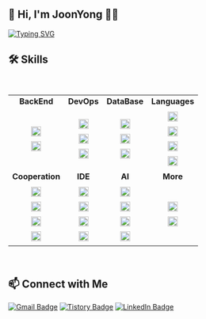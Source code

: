 ## :wave: Hi, I'm JoonYong  :man_technologist:
<a href="https://git.io/typing-svg"><img src="https://readme-typing-svg.demolab.com?font=Fira+Code&weight=500&size=17&pause=1000&color=F0F0F0&background=FFFFFF00&center=%EA%B1%B0%EC%A7%93&vCenter=%EA%B1%B0%EC%A7%93&repeat=%EC%A7%84%EC%8B%A4&random=%EA%B1%B0%EC%A7%93&width=630&lines=Developer+who+enjoys+achieving+through+challenges+%F0%9F%98%84+" alt="Typing SVG" /></a>


## :hammer_and_wrench: Skills
<br/>

<table>
  <tr>
    <td align="center"><strong>BackEnd</strong></td>
    <td align="center"><strong>DevOps</strong></td>
    <td align="center"><strong>DataBase</strong></td>
    <td align="center"><strong>Languages</strong></td>
  </tr>
  <tr>
    <td align="center">
      <img src="https://img.shields.io/badge/Spring%20Boot-6DB33F?style=plastic&logo=Spring%20Boot&logoColor=white" style="height: 20px; margin: 5px;"><br>
      <img src="https://img.shields.io/badge/Flask-000000?style=plastic&logo=Flask&logoColor=white" style="height: 20px; margin: 5px;"><br>
    </td>
    <td align="center">
      <img src="https://img.shields.io/badge/Amazon AWS-232F3E?style=plastic&logo=amazonwebservices&logoColor=white" style="height: 20px; margin: 5px;"><br>
      <img src="https://img.shields.io/badge/Docker-2496ED?style=plastic&logo=Docker&logoColor=white" style="height: 20px; margin: 5px;"><br>
      <img src="https://img.shields.io/badge/GitHub%20Actions-2088FF?style=plastic&logo=GitHub%20Actions&logoColor=white" style="height: 20px; margin: 5px;"><br>
    </td>
    <td align="center">
      <img src="https://img.shields.io/badge/MySQL-4479A1?style=plastic&logo=MySQL&logoColor=white" style="height: 20px; margin: 5px;"><br>
      <img src="https://img.shields.io/badge/PostgreSQL-4169E1?style=plastic&logo=PostgreSQL&logoColor=white" style="height: 20px; margin: 5px;"><br>
      <img src="https://img.shields.io/badge/MongoDB-47A248?style=plastic&logo=MongoDB&logoColor=white" style="height: 20px; margin: 5px;"><br>
    </td>
    <td align="center">
      <img src="https://img.shields.io/badge/Java-007396?style=plastic&logo=openjdk&logoColor=white" style="height: 20px; margin: 5px;"><br>
      <img src="https://img.shields.io/badge/Kotlin-0095D5?style=plastic&logo=kotlin&logoColor=white" style="height: 20px; margin: 5px;"><br>
      <img src="https://img.shields.io/badge/Python-3776AB?style=plastic&logo=Python&logoColor=white" style="height: 20px; margin: 5px;"><br>
      <img src="https://img.shields.io/badge/C-A8B9CC?style=plastic&logo=C&logoColor=white" style="height: 20px; margin: 5px;"><br>
    </td>
  </tr>
  <tr>
    <td align="center"><strong>Cooperation</strong></td>
    <td align="center"><strong>IDE</strong></td>
    <td align="center"><strong>AI</strong></td>
    <td align="center"><strong>More</strong></td>
  </tr>
  <tr>
    <td align="center">
      <img src="https://img.shields.io/badge/Git-F05032?style=plastic&logo=Git&logoColor=white" style="height: 20px; margin: 5px;"><br>
      <img src="https://img.shields.io/badge/GitHub-181717?style=plastic&logo=GitHub&logoColor=white" style="height: 20px; margin: 5px;"><br>
      <img src="https://img.shields.io/badge/Notion-000000?style=plastic&logo=Notion&logoColor=white" style="height: 20px; margin: 5px;"><br>
      <img src="https://img.shields.io/badge/Jira-0052CC?style=plastic&logo=Jira&logoColor=white" style="height: 20px; margin: 5px;"><br>
    </td>
    <td align="center">
      <img src="https://img.shields.io/badge/IntelliJ-000000?style=plastic&logo=IntelliJ%20IDEA&logoColor=white" style="height: 20px; margin: 5px;"><br>
      <img src="https://img.shields.io/badge/PyCharm-000000?style=plastic&logo=PyCharm&logoColor=white" style="height: 20px; margin: 5px;"><br>
      <img src="https://img.shields.io/badge/VSCode-007ACC?style=plastic&logo=visual-studio-code&logoColor=white" style="height: 20px; margin: 5px;"><br>
      <img src="https://img.shields.io/badge/Google%20Colab-F9AB00?style=plastic&logo=google-colab&logoColor=white" style="height: 20px; margin: 5px;"><br>
    </td>
    </td>
    <td align="center">
      <img src="https://img.shields.io/badge/LangChain-1C3C3C?style=plastic&logo=LangChain&logoColor=white" style="height: 20px; margin: 5px;" title="LangChain: Framework for RAG workflows"><br>
      <img src="https://img.shields.io/badge/LLaMA-EF8F22?style=plastic&logo=meta&logoColor=white" style="height: 20px; margin: 5px;" title="LLaMA: Open-source LLM by Meta AI"><br>
      <img src="https://img.shields.io/badge/OpenAI-412991?style=plastic&logo=openai&logoColor=white" style="height: 20px; margin: 5px;" title="OpenAI: GPT and advanced AI solutions"><br>
      <img src="https://img.shields.io/badge/Gemini-8E75B2?style=plastic&logo=googlegemini&logoColor=white" style="height: 20px; margin: 5px;" title="Gemini: Google's multimodal LLM"><br>
    </td>
    <td align="center">
      <img src="https://img.shields.io/badge/LabVIEW-FFDB00?style=plastic&logo=labview&logoColor=white" style="height: 20px; margin: 5px;" title="LabVIEW: Graphical programming for system design and control"><br>
      <img src="https://img.shields.io/badge/CATIA V5-005386?style=plastic&logo=dassaultsystemes&logoColor=white" style="height: 20px; margin: 5px;" title="CATIA V5: 3D design and engineering software by Dassault Systèmes"><br>
    </td>
  </tr>
</table>
<br/>

## :mailbox: Connect with Me
[![Gmail Badge](https://img.shields.io/badge/Gmail-EA4335?style=plastic&logo=Gmail&logoColor=white&link=mailto:joonyongpark99@gmail.com)](mailto:joonyongpark99@gmail.com)
[![Tistory Badge](https://img.shields.io/badge/Tistory-FF6000?style=plastic&logo=Tistory&logoColor=white&link=https://achieve-dev.tistory.com/)](https://achieve-dev.tistory.com/)
[![LinkedIn Badge](https://img.shields.io/badge/LinkedIn-0077B5?style=plastic&logo=LinkedIn&logoColor=white&link=https://www.linkedin.com/in/joonyongpark0331)](https://www.linkedin.com/in/joonyongpark0331)
